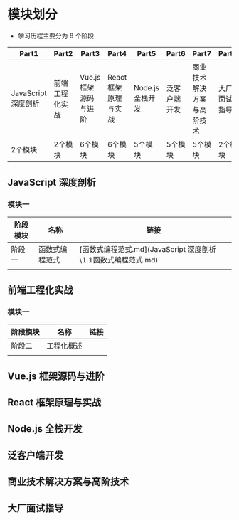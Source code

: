 # 模块划分

- 学习历程主要分为 8 个阶段

| Part1               | Part2          | Part3                 | Part4                | Part5            | Part6        | Part7                      | Part8        |
| ------------------- | -------------- | --------------------- | -------------------- | ---------------- | ------------ | -------------------------- | ------------ |
| JavaScript 深度剖析 | 前端工程化实战 | Vue.js 框架源码与进阶 | React 框架原理与实战 | Node.js 全栈开发 | 泛客户端开发 | 商业技术解决方案与高阶技术 | 大厂面试指导 |
| 2个模块             | 2个模块        | 6个模块               | 6个模块              | 5个模块          | 5个模块      | 5个模块                    | 2个模块      |

## JavaScript 深度剖析

### 模块一

| 阶段模块 | 名称           | 链接                                                         |
| -------- | -------------- | ------------------------------------------------------------ |
| 阶段一   | 函数式编程范式 | [函数式编程范式.md](JavaScript 深度剖析\1.1函数式编程范式.md) |
|          |                |                                                              |

## 前端工程化实战

### 模块一

| 阶段模块 | 名称       | 链接 |
| -------- | ---------- | ---- |
| 阶段二   | 工程化概述 |      |
|          |            |      |

## Vue.js 框架源码与进阶

## React 框架原理与实战

## Node.js 全栈开发

## 泛客户端开发

## 商业技术解决方案与高阶技术

## 大厂面试指导